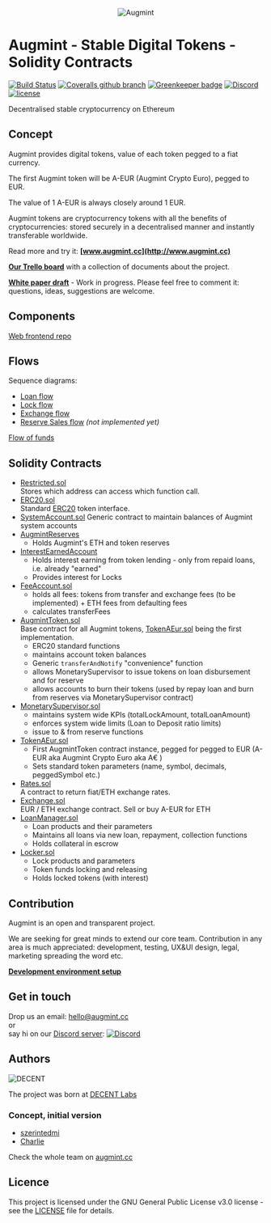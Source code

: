 <span style="display:block;text-align:center">![Augmint](http://www.augmint.cc/android-chrome-192x192.png)
</span>

# Augmint - Stable Digital Tokens - Solidity Contracts

[![Build Status](https://travis-ci.org/Augmint/augmint-contracts.svg?branch=staging)](https://travis-ci.org/Augmint/augmint-contracts)
[![Coveralls github branch](https://img.shields.io/coveralls/github/Augmint/augmint-contracts/staging.svg)](https://coveralls.io/github/Augmint/augmint-contracts)
[![Greenkeeper badge](https://badges.greenkeeper.io/Augmint/augmint-contracts.svg)](https://greenkeeper.io/)
[![Discord](https://img.shields.io/discord/407574313810788364.svg)](https://discord.gg/PwDmsnu)
[![license](https://img.shields.io/github/license/Augmint/augmint-contracts.svg)](https://github.com/Augmint/augmint-contracts/blob/master/LICENSE)

Decentralised stable cryptocurrency on Ethereum

## Concept

Augmint provides digital tokens, value of each token pegged to a fiat currency.

The first Augmint token will be A-EUR (Augmint Crypto Euro), pegged to EUR.

The value of 1 A-EUR is always closely around 1 EUR.

Augmint tokens are cryptocurrency tokens with all the benefits of cryptocurrencies: stored securely in a decentralised manner and instantly transferable worldwide.

Read more and try it: **[www.augmint.cc](http://www.augmint.cc)**

**[Our Trello board](https://trello.com/b/RYGAt2so/augmint-documents)** with a collection of documents about the project.

**[White paper draft](http://bit.ly/augmint-wp)** - Work in progress. Please feel free to comment it: questions, ideas, suggestions are welcome.

## Components

[Web frontend repo](https://github.com/Augmint/augmint-web)

## Flows

Sequence diagrams:

*   [Loan flow](docs/loanFlow.png)
*   [Lock flow](docs/lockFlow.png)
*   [Exchange flow](docs/exchangeFlow.png)
*   [Reserve Sales flow](docs/reserveSalesFlow.png) _(not implemented yet)_

[Flow of funds](https://docs.google.com/document/d/1IQwGEsImpAv2Nlz5IgU_iCJkEqlM2VUHf5SFkcvb80A/#heading=h.jsbfubuh6okn)

## Solidity Contracts

*   [Restricted.sol](./contracts/generic/Restricted.sol)  
    Stores which address can access which function call.
*   [ERC20.sol](./contracts/generic/ERC20.sol)  
    Standard [ERC20](https://theethereum.wiki/w/index.php/ERC20_Token_Standard) token interface.
*   [SystemAccount.sol](./contracts/generic/ERC20.sol)
    Generic contract to maintain balances of Augmint system accounts
*   [AugmintReserves](./contracts/AugmintReserves.sol)
    *   Holds Augmint's ETH and token reserves
*   [InterestEarnedAccount](./contracts/InterestEarnedAccount.sol)
    *   Holds interest earning from token lending - only from repaid loans, i.e. already "earned"
    *   Provides interest for Locks
*   [FeeAccount.sol](./contracts/FeeAccount.sol)
    *   holds all fees: tokens from transfer and exchange fees (to be implemented) + ETH fees from defaulting fees
    *   calculates transferFees
*   [AugmintToken.sol](./contracts/generic/AugmintToken.sol)  
    Base contract for all Augmint tokens, [TokenAEur.sol](./contracts/TokenAEur.sol) being the first implementation.
    *   ERC20 standard functions
    *   maintains account token balances
    *   Generic `transferAndNotify` "convenience" function
    *   allows MonetarySupervisor to issue tokens on loan disbursement and for reserve
    *   allows accounts to burn their tokens (used by repay loan and burn from reserves via MonetarySupervisor contract)
*   [MonetarySupervisor.sol](./contracts/MonetarySupervisor.sol)
    *   maintains system wide KPIs (totalLockAmount, totalLoanAmount)
    *   enforces system wide limits (Loan to Deposit ratio limits)
    *   issue to & from reserve functions
*   [TokenAEur.sol](./contracts/TokenAEur.sol)
    *   First AugmintToken contract instance, pegged for pegged to EUR (A-EUR aka Augmint Crypto Euro aka A€ )
    *   Sets standard token parameters (name, symbol, decimals, peggedSymbol etc.)
*   [Rates.sol](./contracts/Rates.sol)  
    A contract to return fiat/ETH exchange rates.
*   [Exchange.sol](./contracts/Exchange.sol)  
    EUR / ETH exchange contract. Sell or buy A-EUR for ETH
*   [LoanManager.sol](./contracts/LoanManager.sol)
    *   Loan products and their parameters
    *   Maintains all loans via new loan, repayment, collection functions
    *   Holds collateral in escrow
*   [Locker.sol](./contracts/Lock.sol)
    *   Lock products and parameters
    *   Token funds locking and releasing
    *   Holds locked tokens (with interest)

## Contribution

Augmint is an open and transparent project.

We are seeking for great minds to extend our core team. Contribution in any area is much appreciated: development, testing, UX&UI design, legal, marketing spreading the word etc.

**[Development environment setup](docs/developmentEnvironment.md)**

## Get in touch

Drop us an email: hello@augmint.cc  
 or  
say hi on our [Discord server](https://discord.gg/PwDmsnu): [![Discord](https://img.shields.io/discord/407574313810788364.svg)](https://discord.gg/PwDmsnu)

## Authors

![DECENT](http://www.decent.org/images/logo-voronoi_120x33.png)

The project was born at [DECENT Labs](http://www.decent.org)

### Concept, initial version

*   [szerintedmi](https://github.com/szerintedmi)
*   [Charlie](https://github.com/krosza)

Check the whole team on [augmint.cc](http://www.augmint.cc)

## Licence

This project is licensed under the GNU General Public License v3.0 license - see the [LICENSE](LICENSE) file for details.
